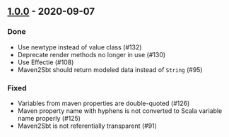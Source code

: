 ## [1.0.0](https://github.com/Kevin-Lee/maven2sbt/issues?utf8=%E2%9C%93&q=is%3Aissue+is%3Aclosed+milestone%3Amilestone5) - 2020-09-07

### Done
* Use newtype instead of value class (#132)
* Deprecate render methods no longer in use (#130)
* Use Effectie (#108)
* Maven2Sbt should return modeled data instead of `String` (#95)

### Fixed
* Variables from maven properties are double-quoted (#126)
* Maven property name with hyphens is not converted to Scala variable name properly (#125)
* Maven2Sbt is not referentially transparent (#91)

